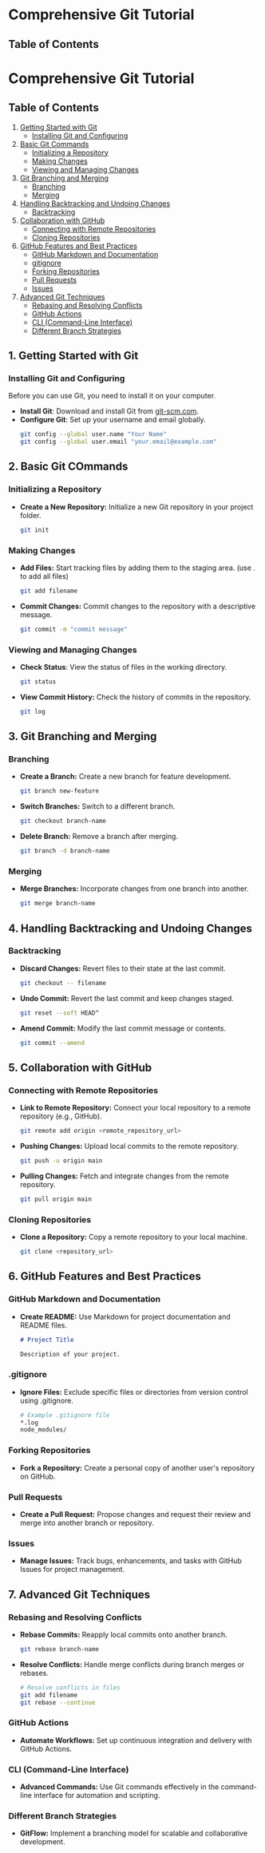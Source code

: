 # Comprehensive Git Tutorial

## Table of Contents
# Comprehensive Git Tutorial

## Table of Contents
1. [Getting Started with Git](#1-getting-started-with-git)
   - [Installing Git and Configuring](#installing-git-and-configuring)
2. [Basic Git Commands](#2-basic-git-commands)
   - [Initializing a Repository](#initializing-a-repository)
   - [Making Changes](#making-changes)
   - [Viewing and Managing Changes](#viewing-and-managing-changes)
3. [Git Branching and Merging](#3-git-branching-and-merging)
   - [Branching](#branching)
   - [Merging](#merging)
4. [Handling Backtracking and Undoing Changes](#4-handling-backtracking-and-undoing-changes)
   - [Backtracking](#backtracking)
5. [Collaboration with GitHub](#5-collaboration-with-github)
   - [Connecting with Remote Repositories](#connecting-with-remote-repositories)
   - [Cloning Repositories](#cloning-repositories)
6. [GitHub Features and Best Practices](#6-github-features-and-best-practices)
   - [GitHub Markdown and Documentation](#github-markdown-and-documentation)
   - [gitignore](#gitignore)
   - [Forking Repositories](#forking-repositories)
   - [Pull Requests](#pull-requests)
   - [Issues](#issues)
7. [Advanced Git Techniques](#7-advanced-git-techniques)
   - [Rebasing and Resolving Conflicts](#rebasing-and-resolving-conflicts)
   - [GitHub Actions](#github-actions)
   - [CLI (Command-Line Interface)](#cli-command-line-interface)
   - [Different Branch Strategies](#different-branch-strategies)


## 1. Getting Started with Git

### Installing Git and Configuring

Before you can use Git, you need to install it on your computer.


- **Install Git**: Download and install Git from [git-scm.com](https://git-scm.com/).
- **Configure Git**: Set up your username and email globally.
  ```bash
  git config --global user.name "Your Name"
  git config --global user.email "your.email@example.com"
  ```
  
## 2. Basic Git COmmands

### Initializing a Repository
- **Create a New Repository:** Initialize a new Git repository in your project folder.
  ```bash
  git init
  ```
### Making Changes
- **Add Files:** Start tracking files by adding them to the staging area. (use . to add all files)
  ```bash
  git add filename
  ```
- **Commit Changes:** Commit changes to the repository with a descriptive message.
  ```bash
  git commit -m "commit message"
  ```

### Viewing and Managing Changes
- **Check Status**: View the status of files in the working directory.
  ```bash
  git status
  ```
- **View Commit History:** Check the history of commits in the repository.
  ```bash
  git log
  ```
## 3. Git Branching and Merging

### Branching
- **Create a Branch:** Create a new branch for feature development.
  ```bash
  git branch new-feature
  ```
- **Switch Branches:** Switch to a different branch.
  ```bash
  git checkout branch-name
  ```
- **Delete Branch:** Remove a branch after merging.
  ```bash
  git branch -d branch-name
  ```
### Merging
- **Merge Branches:** Incorporate changes from one branch into another.
  ```bash
  git merge branch-name
  ```
## 4. Handling Backtracking and Undoing Changes
### Backtracking
- **Discard Changes:** Revert files to their state at the last commit.
  ```bash
  git checkout -- filename
  ```
- **Undo Commit:** Revert the last commit and keep changes staged.
  ```bash
  git reset --soft HEAD^
  ```
- **Amend Commit:** Modify the last commit message or contents.
  ```bash
  git commit --amend
  ```
## 5. Collaboration with GitHub
### Connecting with Remote Repositories
- **Link to Remote Repository:** Connect your local repository to a remote repository (e.g., GitHub).
  ```bash
  git remote add origin <remote_repository_url>
  ```
- **Pushing Changes:** Upload local commits to the remote repository.
  ```bash
  git push -u origin main
  ```
- **Pulling Changes:** Fetch and integrate changes from the remote repository.
  ```bash
  git pull origin main
  ```
### Cloning Repositories
- **Clone a Repository:** Copy a remote repository to your local machine.
  ```bash
  git clone <repository_url>
  ```
## 6. GitHub Features and Best Practices
### GitHub Markdown and Documentation
- **Create README:** Use Markdown for project documentation and README files.
  ```markdown
  # Project Title

  Description of your project.
  ```
### .gitignore
- **Ignore Files:** Exclude specific files or directories from version control using .gitignore.
  ```bash
  # Example .gitignore file
  *.log
  node_modules/
  ```
### Forking Repositories
- **Fork a Repository:** Create a personal copy of another user's repository on GitHub.

### Pull Requests
- **Create a Pull Request:** Propose changes and request their review and merge into another branch or repository.

### Issues
- **Manage Issues:** Track bugs, enhancements, and tasks with GitHub Issues for project management.

## 7. Advanced Git Techniques
### Rebasing and Resolving Conflicts
- **Rebase Commits:** Reapply local commits onto another branch.
  ```bash
  git rebase branch-name
  ```
- **Resolve Conflicts:** Handle merge conflicts during branch merges or rebases.
  ```bash
  # Resolve conflicts in files
  git add filename
  git rebase --continue
  ```

### GitHub Actions
- **Automate Workflows:** Set up continuous integration and delivery with GitHub Actions.

### CLI (Command-Line Interface)
- **Advanced Commands:** Use Git commands effectively in the command-line interface for automation and scripting.

### Different Branch Strategies
- **GitFlow:** Implement a branching model for scalable and collaborative development.
